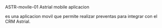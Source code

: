 ASTR-movile-01
Astrial mobile aplicacion

es una aplicacion movil que permite realizar preventas para integrar con el CRM Astrial.
